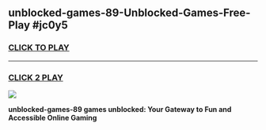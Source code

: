 
## unblocked-games-89-Unblocked-Games-Free-Play #jc0y5
<h3>
<a href="https://us.freeplayer.one?title=unblocked-games-89&ref=9M">CLICK TO PLAY</a></h3>
<hr>

<h3>
<a href="https://us.freeplayer.one?title=unblocked-games-89&ref=9M">CLICK 2 PLAY</a>
  
</h3>

<a href="https://us.freeplayer.one?title=unblocked-games-89&ref=9M"><img src="https://clearcache.store/games.png"></a>


**unblocked-games-89 games unblocked: Your Gateway to Fun and Accessible Online Gaming**
